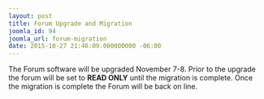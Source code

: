 ```yaml
---
layout: post
title: Forum Upgrade and Migration
joomla_id: 94
joomla_url: forum-migration
date: 2015-10-27 21:46:09.000000000 -06:00
---
```

<p>The Forum software will be upgraded November 7-8. Prior to the upgrade the forum will be set to <strong>READ ONLY</strong> until the migration is complete. Once the migration is complete the Forum will be back on line.</p>
